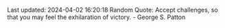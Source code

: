 Last updated: 2024-04-02 16:20:18
Random Quote: Accept challenges, so that you may feel the exhilaration of victory. - George S. Patton